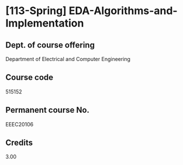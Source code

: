 # [113-Spring] EDA-Algorithms-and-Implementation

## Dept. of course offering
Department of Electrical and Computer Engineering 

## Course code
515152  

## Permanent course No.
EEEC20106  

## Credits
3.00
